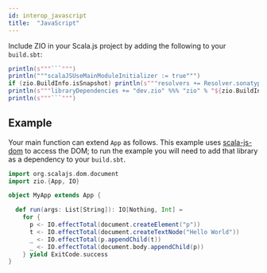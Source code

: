 ```yaml
---
id: interop_javascript
title:  "JavaScript"
---
```


Include ZIO in your Scala.js project by adding the following to your `build.sbt`:

```scala mdoc:passthrough
println(s"""```""")
println("""scalaJSUseMainModuleInitializer := true""")
if (zio.BuildInfo.isSnapshot) println(s"""resolvers += Resolver.sonatypeRepo("snapshots")""")
println(s"""libraryDependencies += "dev.zio" %%% "zio" % "${zio.BuildInfo.version}"""")
println(s"""```""")
```

## Example

Your main function can extend `App` as follows.
This example uses [scala-js-dom](https://github.com/scala-js/scala-js-dom) to access the DOM; to run the example you
will need to add that library as a dependency to your `build.sbt`.

```scala mdoc:silent
import org.scalajs.dom.document
import zio.{App, IO}

object MyApp extends App {

  def run(args: List[String]): IO[Nothing, Int] =
    for {
      p <- IO.effectTotal(document.createElement("p"))
      t <- IO.effectTotal(document.createTextNode("Hello World"))
      _ <- IO.effectTotal(p.appendChild(t))
      _ <- IO.effectTotal(document.body.appendChild(p))
    } yield ExitCode.success
}

```
